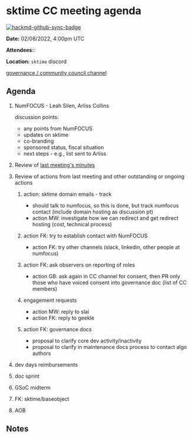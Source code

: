 # sktime CC meeting agenda

[![hackmd-github-sync-badge](https://hackmd.io/y1OcL1QMQLiZjRwVB0t0RQ/badge)](https://hackmd.io/y1OcL1QMQLiZjRwVB0t0RQ)

**Date:** 
02/08/2022, 4:00pm UTC

**Attendees:**: 

**Location:** `sktime` discord

[governance / community council channel](https://discord.com/channels/723500657255907408/875425974345416734)

## Agenda

1. NumFOCUS - Leah Silen, Arliss Collins
   
   discussion points:
   * any points from NumFOCUS
   * updates on sktime
   * co-branding
   * sponsored status, fiscal situation
   * next steps - e.g., list sent to Arliss

1. Review of [last meeting's minutes](https://github.com/sktime/community-org/tree/main/community_council/previous_meetings)

2. Review of actions from last meeting and other outstanding or ongoing actions
    1. action: sktime domain emails - track
        * should talk to numfocus, so this is done, but track numfocus contact (include domain hosting as discussion pt)
        * action MW: investigate how we can redirect and get redirect hosting (cost, technical process)
    2. action FK: try to establish contact with NumFOCUS
        * action FK: try other channels (slack, linkedin, other people at numfocus)
    3. action FK: ask observers on reporting of roles
        * action GB: ask again in CC channel for consent, then PR only those who have voiced consent into governance doc (list of CC members)
    4. engagement requests
        * action MW: reply to slai
        * action FK: reply to geekle

    5. action FK: governance docs
        * proposal to clarify core dev activity/inactivity
        * proposal to clarify in maintenance docs process to contact algo authors

4. dev days reimbursements

5. doc sprint

6. GSoC midterm

7. FK: sktime/baseobject

8. AOB

## Notes

